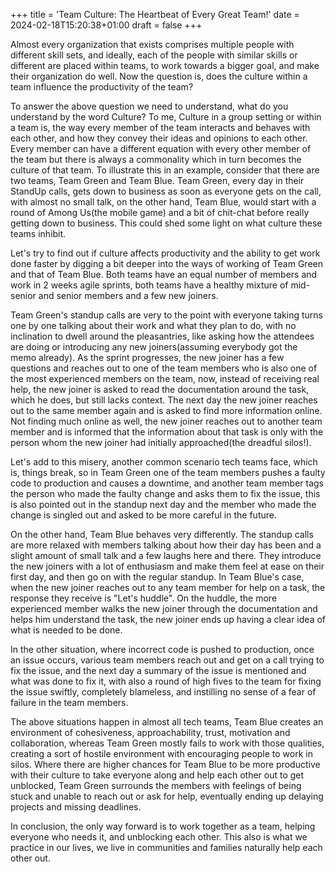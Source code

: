 +++
title = 'Team Culture: The Heartbeat of Every Great Team!'
date = 2024-02-18T15:20:38+01:00
draft = false
+++

Almost every organization that exists comprises multiple people with different skill sets, and ideally, each of the people with similar skills or different are placed within teams, to work towards a bigger goal, and make their organization do well. Now the question is, does the culture within a team influence the productivity of the team?

To answer the above question we need to understand, what do you understand by the word Culture? To me, Culture in a group setting or within a team is, the way every member of the team interacts and behaves with each other, and how they convey their ideas and opinions to each other. Every member can have a different equation with every other member of the team but there is always a commonality which in turn becomes the culture of that team. To illustrate this in an example, consider that there are two teams, Team Green and Team Blue. Team Green, every day in their StandUp calls, gets down to business as soon as everyone gets on the call, with almost no small talk, on the other hand, Team Blue, would start with a round of Among Us(the mobile game) and a bit of chit-chat before really getting down to business. This could shed some light on what culture these teams inhibit.

Let's try to find out if culture affects productivity and the ability to get work done faster by digging a bit deeper into the ways of working of Team Green and that of Team Blue. Both teams have an equal number of members and work in 2 weeks agile sprints, both teams have a healthy mixture of mid-senior and senior members and a few new joiners. 

Team Green's standup calls are very to the point with everyone taking turns one by one talking about their work and what they plan to do, with no inclination to dwell around the pleasantries, like asking how the attendees are doing or introducing any new joiners(assuming everybody got the memo already). As the sprint progresses, the new joiner has a few questions and reaches out to one of the team members who is also one of the most experienced members on the team, now, instead of receiving real help, the new joiner is asked to read the documentation around the task, which he does, but still lacks context. The next day the new joiner reaches out to the same member again and is asked to find more information online. Not finding much online as well, the new joiner reaches out to another team member and is informed that the information about that task is only with the person whom the new joiner had initially approached(the dreadful silos!). 

Let's add to this misery, another common scenario tech teams face, which is, things break, so in Team Green one of the team members pushes a faulty code to production and causes a downtime, and another team member tags the person who made the faulty change and asks them to fix the issue, this is also pointed out in the standup next day and the member who made the change is singled out and asked to be more careful in the future.

On the other hand, Team Blue behaves very differently. The standup calls are more relaxed with members talking about how their day has been and a slight amount of small talk and a few laughs here and there. They introduce the new joiners with a lot of enthusiasm and make them feel at ease on their first day, and then go on with the regular standup. In Team Blue's case, when the new joiner reaches out to any team member for help on a task, the response they receive is "Let's huddle". On the huddle, the more experienced member walks the new joiner through the documentation and helps him understand the task, the new joiner ends up having a clear idea of what is needed to be done. 

In the other situation, where incorrect code is pushed to production, once an issue occurs, various team members reach out and get on a call trying to fix the issue, and the next day a summary of the issue is mentioned and what was done to fix it, with also a round of high fives to the team for fixing the issue swiftly, completely blameless, and instilling no sense of a fear of failure in the team members.

The above situations happen in almost all tech teams, Team Blue creates an environment of cohesiveness, approachability, trust, motivation and collaboration, whereas Team Green mostly fails to work with those qualities, creating a sort of hostile environment with encouraging people to work in silos. Where there are higher chances for Team Blue to be more productive with their culture to take everyone along and help each other out to get unblocked, Team Green surrounds the members with feelings of being stuck and unable to reach out or ask for help, eventually ending up delaying projects and missing deadlines.

In conclusion, the only way forward is to work together as a team, helping everyone who needs it, and unblocking each other. This also is what we practice in our lives, we live in communities and families naturally help each other out. 

